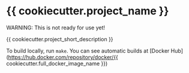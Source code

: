 # {{ cookiecutter.project_name }}

WARNING: This is not ready for use yet!

{{ cookiecutter.project_short_description }}

To build locally, run `make`.  You can see automatic builds at
[Docker Hub](https://hub.docker.com/repository/docker/{{ cookiecutter.full_docker_image_name }})
